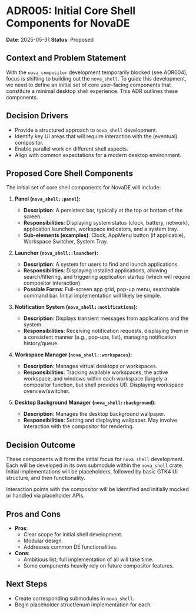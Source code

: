 # ADR005: Initial Core Shell Components for NovaDE

**Date**: 2025-05-31
**Status**: Proposed

## Context and Problem Statement

With the `nova_compositor` development temporarily blocked (see ADR004), focus is shifting to building out the `nova_shell`. To guide this development, we need to define an initial set of core user-facing components that constitute a minimal desktop shell experience. This ADR outlines these components.

## Decision Drivers

*   Provide a structured approach to `nova_shell` development.
*   Identify key UI areas that will require interaction with the (eventual) compositor.
*   Enable parallel work on different shell aspects.
*   Align with common expectations for a modern desktop environment.

## Proposed Core Shell Components

The initial set of core shell components for NovaDE will include:

1.  **Panel (`nova_shell::panel`):**
    *   **Description**: A persistent bar, typically at the top or bottom of the screen.
    *   **Responsibilities**: Displaying system status (clock, battery, network), application launchers, workspace indicators, and a system tray.
    *   **Sub-elements (examples)**: Clock, AppMenu button (if applicable), Workspace Switcher, System Tray.

2.  **Launcher (`nova_shell::launcher`):**
    *   **Description**: A system for users to find and launch applications.
    *   **Responsibilities**: Displaying installed applications, allowing search/filtering, and triggering application startup (which will require compositor interaction).
    *   **Possible Forms**: Full-screen app grid, pop-up menu, searchable command bar. Initial implementation will likely be simple.

3.  **Notification System (`nova_shell::notifications`):**
    *   **Description**: Displays transient messages from applications and the system.
    *   **Responsibilities**: Receiving notification requests, displaying them in a consistent manner (e.g., pop-ups, list), managing notification history/queue.

4.  **Workspace Manager (`nova_shell::workspaces`):**
    *   **Description**: Manages virtual desktops or workspaces.
    *   **Responsibilities**: Tracking available workspaces, the active workspace, and windows within each workspace (largely a compositor function, but shell provides UI). Displaying workspace overview/switcher.

5.  **Desktop Background Manager (`nova_shell::background`):**
    *   **Description**: Manages the desktop background wallpaper.
    *   **Responsibilities**: Setting and displaying wallpaper. May involve interaction with the compositor for rendering.

## Decision Outcome

These components will form the initial focus for `nova_shell` development. Each will be developed in its own submodule within the `nova_shell` crate. Initial implementations will be placeholders, followed by basic GTK4 UI structure, and then functionality.

Interaction points with the compositor will be identified and initially mocked or handled via placeholder APIs.

## Pros and Cons

*   **Pros**:
    *   Clear scope for initial shell development.
    *   Modular design.
    *   Addresses common DE functionalities.
*   **Cons**:
    *   Ambitious list; full implementation of all will take time.
    *   Some components heavily rely on future compositor features.

## Next Steps
*   Create corresponding submodules in `nova_shell`.
*   Begin placeholder struct/enum implementation for each.
